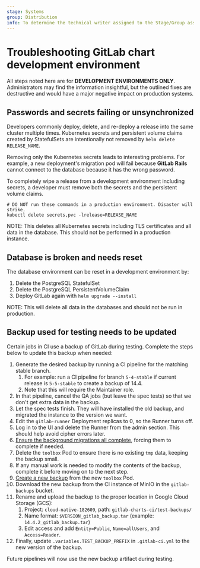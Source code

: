 ```yaml
---
stage: Systems
group: Distribution
info: To determine the technical writer assigned to the Stage/Group associated with this page, see https://about.gitlab.com/handbook/product/ux/technical-writing/#assignments
---
```


# Troubleshooting GitLab chart development environment

All steps noted here are for **DEVELOPMENT ENVIRONMENTS ONLY**.
Administrators may find the information insightful, but the outlined fixes
are destructive and would have a major negative impact on production
systems.

## Passwords and secrets failing or unsynchronized

Developers commonly deploy, delete, and re-deploy a release into the same
cluster multiple times. Kubernetes secrets and persistent volume claims created by StatefulSets are
intentionally not removed by `helm delete RELEASE_NAME`.

Removing only the Kubernetes secrets leads to interesting problems. For
example, a new deployment's migration pod will fail because **GitLab Rails**
cannot connect to the database because it has the wrong password.

To completely wipe a release from a development environment including
secrets, a developer must remove both the secrets and the persistent volume
claims.

```shell
# DO NOT run these commands in a production environment. Disaster will strike.
kubectl delete secrets,pvc -lrelease=RELEASE_NAME
```

NOTE:
This deletes all Kubernetes secrets including TLS certificates and all data
in the database. This should not be performed in a production instance.

## Database is broken and needs reset

The database environment can be reset in a development environment by:

1. Delete the PostgreSQL StatefulSet
1. Delete the PostgreSQL PersistentVolumeClaim
1. Deploy GitLab again with `helm upgrade --install`

NOTE:
This will delete all data in the databases and should not be run in
production.

## Backup used for testing needs to be updated

Certain jobs in CI use a backup of GitLab during testing. Complete the steps below to update this backup when needed:

1. Generate the desired backup by running a CI pipeline for the matching stable branch.
   1. For example: run a CI pipeline for branch `5-4-stable` if current release is `5-5-stable` to create a backup of 14.4.
   1. Note that this will require the Maintainer role.
1. In that pipeline, cancel the QA jobs (but leave the spec tests) so that we don't get extra data in the backup.
1. Let the spec tests finish. They will have installed the old backup, and migrated the instance to the version we want.
1. Edit the `gitlab-runner` Deployment replicas to 0, so the Runner turns off.
1. Log in to the UI and delete the Runner from the admin section. This should help avoid cipher errors later.
1. [Ensure the background migrations all complete](https://docs.gitlab.com/ee/update/#checking-for-background-migrations-before-upgrading), forcing them to complete if needed.
1. Delete the `toolbox` Pod to ensure there is no existing `tmp` data, keeping the backup small.
1. If any manual work is needed to modify the contents of the backup, complete it before moving on to the next step.
1. [Create a new backup](../backup-restore/backup.md) from the new `toolbox` Pod.
1. Download the new backup from the CI instance of MinIO in the `gitlab-backups` bucket.
1. Rename and upload the backup to the proper location in Google Cloud Storage (GCS):
   1. Project: `cloud-native-182609`, path: `gitlab-charts-ci/test-backups/`
   1. Name format: `$VERSION_gitlab_backup.tar` (example: `14.4.2_gitlab_backup.tar`)
   1. Edit access and add `Entity=Public`, `Name=allUsers`, and `Access=Reader`.
1. Finally, update `.variables.TEST_BACKUP_PREFIX` in `.gitlab-ci.yml` to the new version of the backup.

Future pipelines will now use the new backup artifact during testing.
